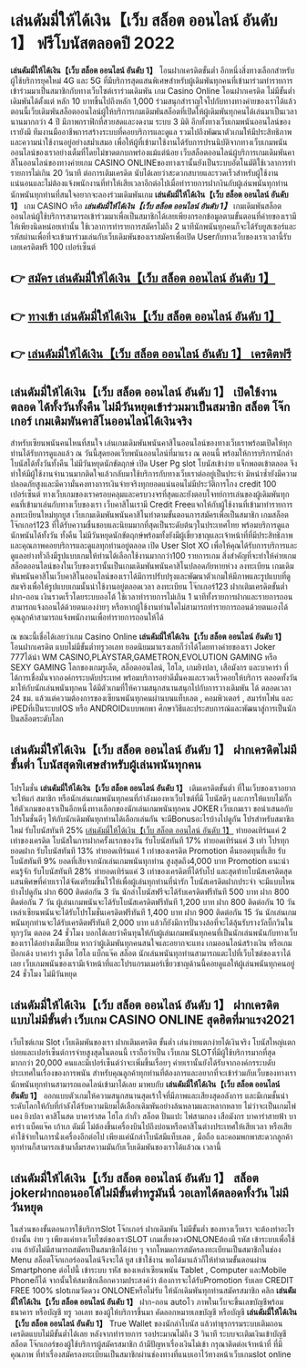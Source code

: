 # เล่นดัมมี่ให้ได้เงิน【เว็บ สล็อต ออนไลน์ อันดับ 1】  ฟรีโบนัสตลอดปี 2022

**เล่นดัมมี่ให้ได้เงิน【เว็บ สล็อต ออนไลน์ อันดับ 1】** โอนฝากเครดิตขั้นต่ำ  อีกหนึ่งสิ่งทางเลือกสำหรับผู้ใช้บริการยุคใหม่ 4G และ 5G ที่มีบริการสุดแสนพิเศษสำหรับผู้เดิมพันทุกคนที่เข้ามาร่วมทำรายการเข้าร่วมมาเป็นสมาชิกกับทางเว็บไซต์เราร่วมเดิมพัน เกม Casino Online โอนฝากเครดิต ไม่มีขั้นต่ำ เดิมพันได้ตั้งแต่ หลัก 10 บาทขึ้นไปถึงหลัก 1,000 ร่วมสนุกสำราญใจไปกับทางทางค่ายของเราได้แล้วตอนนี้เว็บเดิมพันสล็อตออนไลน์ผู้ให้บริการเกมเดิมพันสล็อตที่เปิดให้ผู้เดิมพันทุกคนได้เล่นมาเป็นเวลานานมากกว่า 4 ปี มีภาพกราฟิกที่สวยสดและงดงาม ระบบ 3 มิติ
อีกทั้งทางเว็บเกมพนันออนไลน์ของเรายังมี ทีมงานมืออาชีพการสร้างระบบที่คอยบริการและดูแล  รวมไปถึงพัฒนาตัวเกมให้มีประสิทธิภาพและความน่าใช้งานอยู่อย่างสม่ำเสมอ เพื่อให้ผู้ที่เข้ามาใช้งานได้รับการปรนนิบัติจากทางเว็บเกมพนันออนไลน์ของเราอย่างเต็มที่โดยไม่ขาดตกบกพร่องแม้แต่น้อย เว็บสล็อตออนไลน์ผู้บริการเกมเดิมพันคาสิโนออนไลน์ของทางค่ายเกม CASINO ONLINEของทางเรานั้นยังเป็นระบบอัตโนมัติใช้เวลาการทำรายการไม่เกิน 20 วินาที ต่อการเติมเครดิต นับได้เลยว่าสะดวกสบายและรวดเร็วสำหรับผู้ใช้งานแน่นอนและไม่ต้องแจ้งพนักงานที่ทำให้เสียเวลาอีกต่อไปเมื่อทำรายการฝากงินกับผู้เล่นพนันทุกท่าน
นักพนันทุกท่านที่สนใจอยากจะลองร่วมเดิมพันเกม **เล่นดัมมี่ให้ได้เงิน【เว็บ สล็อต ออนไลน์ อันดับ 1】** เกม CASINO  หรือ ***เล่นดัมมี่ให้ได้เงิน【เว็บ สล็อต ออนไลน์ อันดับ 1】*** เกมเดิมพันสล็อตออนไลน์ผู้ใช้บริการสามารถเข้าร่วมมาเพื่อเป็นสมาชิกได้เลยเพียงกรอกข้อมูลตามขั้นตอนที่ค่ายของเรามีให้เพียงนิดหน่อยเท่านั้น ใช้เวลาการทำรายการสมัครไม่ถึง 2 นาทีนักพนันทุกคนก็จะได้รับยูสเซอร์และรหัสผ่านเพื่อที่จะเข้ามาร่วมเล่นกับเว็บเดิมพันของเราสมัครเพื่อเปิด Userกับทางเว็บของเราเวลานี้รับเลยเครดิตฟรี 100 เปอร์เซ็นต์

## 👉 [สมัคร เล่นดัมมี่ให้ได้เงิน【เว็บ สล็อต ออนไลน์ อันดับ 1】](https://archa888.com/)
## 👉 [ทางเข้า เล่นดัมมี่ให้ได้เงิน【เว็บ สล็อต ออนไลน์ อันดับ 1】](https://archa888.com/)
## 👉 [เล่นดัมมี่ให้ได้เงิน【เว็บ สล็อต ออนไลน์ อันดับ 1】 เครดิตฟรี](https://archa888.com/)

## เล่นดัมมี่ให้ได้เงิน【เว็บ สล็อต ออนไลน์ อันดับ 1】 เปิดใช้งานตลอด ได้ทั้งวันทั้งคืน ไม่มีวันหยุดเข้าร่วมมาเป็นสมาชิก สล็อต โจ๊กเกอร์ เกมเดิมพันคาสิโนออนไลน์ได้เงินจริง

สำหรับเซียนพนันคนไหนที่สนใจ เล่นเกมเดิมพันพนันคาสิโนออนไลน์ของทางเว็บเราพร้อมเปิดให้ทุกท่านได้รับการดูแลแล้ว ณ วันนี้สุดยอดเว็บพนันออนไลน์ที่มาแรง ณ ตอนนี้ พร้อมให้การบริการนักล่าโบนัสได้ทั้งวันทั้งคืน ไม่มีวันหยุดนักขัตฤกษ์ เปิด User Pg slot โบนัสเข้าง่าย แจ็กพอตเข้าตลอด จึงทำให้มีผู้ใช้งานจำนวนมากติดใจแล้วกลับมาใช้บริการกับทางเว็บเราต่ออยู่เป็นประจำ มิหนำซ้ำยังมีความปลอดภัยสูงและมีความั่นคงทางการเงินจ่ายจริงทุกยอดแน่นอนไม่มีประวัติการโกง credit 100 เปอร์เซ็นต์ ทางเว็บเกมของเราครอบคลุมและครบวงจรที่สุดและยังตอบโจทย์การเล่นของผู้เดิมพันทุกคนที่เข้ามาเล่นกับทางเว็บของเรา
เว็บคาสิโนเรามี Credit Freeแจกให้กับผู้ใช้งานที่เข้ามาทำรายการลงทะเบียนใหม่ทุกยูส เว็บเกมเดิมพันพนันคาสิโนทำตามขั้นตอนการสมัครเพื่อเป็นสมาชิก เกมสล็อตโจ๊กเกอร์123 ที่ได้รับความชื่นชอบและนิยมมากที่สุดเป็นระดับต้นๆในประเทศไทย พร้อมบริการดูแลนักพนันได้ทั้งวัน ทั้งคืน ไม่มีวันหยุดนักขัตฤกษ์พร้อมทั้งยังมีผู้เชี่ยวชาญและเจ้าหน้าที่ที่มีประสิทธิภาพและคุณภาพคอยบริการและดูแลทุกท่านอยู่ตลอด เปิด User Slot XO เพื่อให้คุณได้รับการบริการและดูแลอย่างทั่วถึงมีรูปแบบเกมให้ท่านได้เลือกใช้งานมากกว่า100 รายการเกม
สิ่งสำคัญที่จะทำให้ค่ายเกมสล็อตออนไลน์ของในเว็บของเรานั้นเป็นเกมเดิมพันพนันคาสิโนปลอดภัยหายห่วง ลงทะเบียน  เกมเดิมพันพนันคาสิโนเว็บคาสิโนออนไลน์ของเราได้มีการปรับปรุงและพัฒนาตัวเกมให้มีภาพและรูปแบบที่ดูสมจริงเพื่อให้รูปแบบเกมนั้นน่าใช้งานอยู่ตลอดเวลา ลงทะเบียน โจ๊กเกอร์123 ฝากเติมเครดิตขั้นต่ำ ฝาก-ถอน เงินรวดเร็วโดยระบบออโต้ ใช้เวลาทำรายการไม่เกิน 1 นาทีทั้งรายการฝากและรายการถอนสามารถแจ้งถอนได้ด้วยตนเองง่ายๆ หรือหากผู้ใช้งานท่านใดไม่สามารถทำรายการถอนด้วยตนเองได้คุณลูกค้าสามารถแจ้งพนักงานเพื่อทำรายการถอนให้ได้

ณ ขณะนี้เชื่อได้เลยว่าเกม  Casino Online **เล่นดัมมี่ให้ได้เงิน【เว็บ สล็อต ออนไลน์ อันดับ 1】** โอนฝากเครดิต แบบไม่มีขั้นต่ำทรูวอเลท ยอดนิยมมาแรงเลยก็ว่าได้โดยทางค่ายของเรา Joker 777ได้นำ  WM CASINO,PLAYSTAR,GAMETRON,EVOLUTION GAMING หรือ SEXY GAMING โลกของเกมรูเล็ต, สล็อตออนไลน์, ไฮโล, เกมยิงปลา, เสือมังกร และบาคาร่า ที่ได้การเชื่อมั่นจากองค์กรระบดับประเทศ พร้อมบริการอย่าดีมั่นคงและรวดเร็วคอยให้บริการ ตลอดทั้งวัน มาให้กับนักเล่นพนันทุกคน ได้มีตัวเกมที่ให้ความสนุกสนานสนุกไปกับการวางเดิมพัน ได้ ตลอดเวลา 24 ชม. แล้วแต่ความต้องการของเซียนพนันทุกคนผ่านบนแท็บเลต , คอมพิวเตอร์ , สมาร์ทโฟน และ iPEDที่เป็นระบบIOS หรือ ANDROIDแบบพกพา ศึกษาวิธีและประสบการณ์และพัฒนาสู่การเป็นนักปั่นสล็อตระดับโลก

## เล่นดัมมี่ให้ได้เงิน【เว็บ สล็อต ออนไลน์ อันดับ 1】 ฝากเครดิตไม่มีขั้นต่ำ โบนัสสุดพิเศษสำหรับผู้เล่นพนันทุกคน

โปรโมชั่น **เล่นดัมมี่ให้ได้เงิน【เว็บ สล็อต ออนไลน์ อันดับ 1】** เติมเครดิตขั้นต่ำ ที่ในเว็บของเราอยากจะให้แก่  สมาชิก หรือนักเล่นเกมพนันทุกคนที่กำลังมองหาเว็บไซต์ที่มี โบนัสดีๆ และการให้แบบไม่กั๊ก ให้ตัวเกมของเราเป็นอีกหนึ่งทางเลือกของนักเล่นเกมพนันทุกคน JOKER เว็บเกมเรา ขอนำเสนอกับโปรโมชั่นดีๆ ให้กับนักเดิมพันทุกท่านได้เลือกเล่นกัน จะมีBonusอะไรบ้างไปดูกัน
โปรสำหรับสมาชิกใหม่ รับโบนัสทันที 25% [เล่นดัมมี่ให้ได้เงิน【เว็บ สล็อต ออนไลน์ อันดับ 1】](https://archa888.com/) ทำยอดเทิร์นแค่ 2 เท่าของเครดิต
โบนัสในการฝากครั้งแรกของวัน รับโบนัสทันที 17% ทำยอดเทิร์นแค่ 3 เท่า
โปรทุกยอดฝาก รับโบนัสทันที 13% ทำยอดเทิร์นแค่ 1 เท่าของเครดิต
 Promotion คืนยอดทุนที่เสีย รับโบนัสทันที 9% ยอดที่เสียจากนักเล่นเกมพนันทุกท่าน สูงสุดถึง4,000 บาท
 Promotion แนะนำคนรู้จัก รับโบนัสทันที 28% ทำยอดเทิร์นแค่ 3 เท่าของเครดิตที่ได้รับไป
และสุดท้ายโบนัสเครดิตสุดแสนพิศษที่ค่ายเราได้จัดเตรียมขึ้นไว้ให้เพื่อผู้เล่นทุกท่านที่น่ารัก โบนัสเครดิตฝากประจำ จะมีแบบไหนบ้างไปดูกัน
ฝาก 600 ติดต่อกัน 3 วัน นักล่าโบนัสฟรีจะได้รับเครดิตฟรีทันที 500 บาท
ฝาก 800 ติดต่อกัน 7 วัน ผู้เล่นเกมพนันจะได้รับโบนัสเครดิตฟรีทันที 1,200 บาท
ฝาก 800 ติดต่อกัน 10 วัน เหล่าเซียนพนันจะได้รับโปรโมชั่นเครดิตฟรีทันที 1,400 บาท
ฝาก 900 ติดต่อกัน 15 วัน นักเล่นเกมพนันทุกท่านจะได้รับเครดิตฟรีทันที 2,000 บาท
แล้วก็ยังมีการปั่นวงล้อที่จะได้ลุ้นรับรางวัลบิ๊กวินในทุกๆวัน ตลอด 24 ชั่วโมง บอกได้เลยว่าคืนทุนให้กับผู้เล่นเกมพนันทุกคนที่เป็นนักเล่นพนันกับทางเว็บของเราได้อย่างเต็มเปี่ยม หากว่าผู้เดิมพันทุกคนสนใจและอยากจะแทง เกมออนไลน์สร้างเงิน หรือเกมป๊อกเด้ง บาคาร่า รูเล็ต ไฮโล แบ็กแจ๊ค สล็อต นักเล่นพนันทุกท่านสามารถแตะไปที่เว็บไซต์ของเราได้เลย เว็บเกมพนันของเรามีเจ้าหน้าที่และโปรแกรมเมอร์เชี่ยวชาญด้านนี้คอยดูแลให้ผู้เล่นพนันทุกคนอยู่ 24 ชั่วโมง ไม่มีวันหยุด

## เล่นดัมมี่ให้ได้เงิน【เว็บ สล็อต ออนไลน์ อันดับ 1】 ฝากเครดิต แบบไม่มีขั้นต่ำ  เว็บเกม CASINO ONLINE สุดฮิตที่มาแรง2021

เว็บไซต์เกม Slot เว็บเดิมพันของเรา ฝากเติมเครดิต ขั้นต่ำ เล่นง่ายแตกง่ายได้เงินจริง โบนัสใหญ่แตกบ่อยและเปอร์เซ็นต์การจ่ายสูงสุดในตอนนี้ เราถือว่าเป็น เว็บเกม SLOTที่มีผู้ใช้บริการมากที่สุดมากกว่า 20,000 คนและมีเปอร์เซ็นต์ว่าจะเพิ่มขึ้นเรื่อยๆ ค่ายเรานั้นยังได้รับจากองค์กรระบดับประเทศในเรื่องของการพนัน สำหรับคุณลูกค้าทุกท่านที่ต้องการและอยากที่จะเข้าร่วมกับเว็บของทางเรา นักพนันทุกท่านสามารถแอดไลน์เข้ามาได้เลย
	มาพบกับ **เล่นดัมมี่ให้ได้เงิน【เว็บ สล็อต ออนไลน์ อันดับ 1】** ออกแบบตัวเกมให้ความสนุกสนานสุดเร้าใจที่มีภาพและเสียงสุดอลังการ และมีเกมชั้นนำระดับโลกให้กับที่กำลังได้รับความนิยมได้เลือกเดิมพันอย่างล้นหลามและหลากหลาย  ไม่ว่าจะเป็นเกมไพ่แคง  ยิงปลา คาสิโนสด บาคาร่าสด ไฮโล กำถั่ว สล็อต ปั่นแปะ ไพ่สามกอง เสือมังกร บาคาร่าสายฟ้า บาคาร่า แบ็คแจ๊ค เก้าเก ดัมมี่ ไม่ต้องขึ้นเครื่องบินไปถึงบ่อนหรือคาสิโนต่างประเทศให้เสียเวลา หรือเสียค่าใช้จ่ายในการนั่งเครื่องอีกต่อไป เพียงแค่นักล่าโบนัสมีแท็บเลต , มือถือ และคอมพกพาสะดวกลูกค้าทุกท่านก็สามารถเข้ามาลิ้มรสความมันกับเว็บเดิมพันของเราได้แล้วณ เวลานี้

## เล่นดัมมี่ให้ได้เงิน【เว็บ สล็อต ออนไลน์ อันดับ 1】 สล็อต jokerฝากถอนออโต้ไม่มีขั้นต่ำทรูมันนี่ วอเลทได้ตลอดทั้งวัน ไม่มีวันหยุด

ในส่วนของขั้นตอนการใช้บริการSlot โจ๊กเกอร์ ฝากเดิมพัน ไม่มีขั้นต่ำ ของทางเว็บเรา จะต้องทำอะไรบ้างนั้น ง่าย ๆ เพียงแค่ทางเว็บไซต์ของเราSLOT เกมเสี่ยงดวงONLONEต้องมี รหัส เข้าระบบเพื่อใช้งาน ถ้ายังไม่มีสามารถสมัครเป็นสมาชิกได้ง่าย ๆ จากโหมดการสมัครลงทะเบียนเป็นสมาชิกในช่อง Menu สล็อตโจ๊กเกอร์ออนไลน์จึงจะได้ ยูส เข้าใช้งาน พอได้มาแล้วก็ให้ทำตามขั้นตอนผ่าน Smartphone ต่อไปนี้
เข้าระบบ รหัส  ของเหล่าเซียนพนัน Tablet , Computer และMobile Phoneก็ได้
จากนั้นให้สมาชิกเลือกความประสงค์ว่า ต้องการจะได้รับPromotion รับเลย CREDIT FREE 100% slotเกมวัดดวง ONLONEหรือไม่รับ
ให้นักเดิมพันทุกท่านสมัครสมาชิก คลิก **เล่นดัมมี่ให้ได้เงิน【เว็บ สล็อต ออนไลน์ อันดับ 1】** ฝาก-ถอน autoไว ภาพในเว็บจะขึ้นเลขบัญชีพร้อมธนาคาร หรือบัญชี ทรู วอเลท ของผู้ให้บริการขึ้นมา
คัดลอกหมายเลขบัญชี หรือบัญชี **เล่นดัมมี่ให้ได้เงิน【เว็บ สล็อต ออนไลน์ อันดับ 1】** True Wallet ของนักล่าโบนัส แล้วทำธุรกรรมระบบเติมถอน เครดิตแบบไม่มีขั้นต่ำได้เลย
หลังจากทำรายการ รอประมาณไม่ถึง 3 วินาที ระบบจะเติมเงินเข้าบัญชีสล็อต โจ๊กเกอร์ของผู้ใช้บริการผู้สมัครสมาชิก
ถ้ามีปัญหาเรื่องเงินไม่เข้า กรุณาติดต่อเจ้าหน้าที่ ที่มีคุณภาพ ที่ทำเรื่องสมัครลงทะเบียนเป็นสมาชิกผ่านช่องทางที่แนบเอาไว้ทางหน้าเว็บเกมslot online


